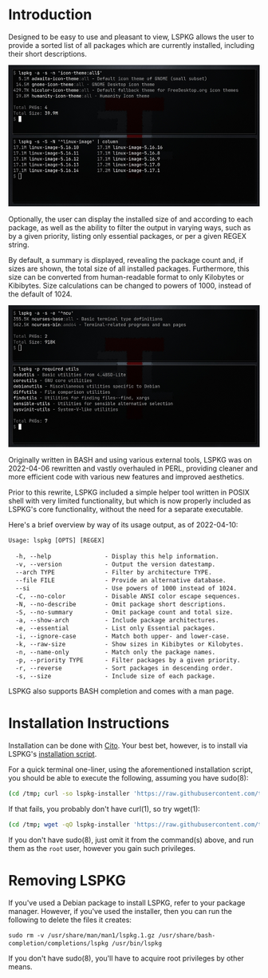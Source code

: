 # Introduction

Designed to be easy to use and pleasant to view, LSPKG allows the user to provide a sorted list of all packages which are currently installed, including their short descriptions.

![image](screenshots/Screenshot_2022-04-07_17:15:21.jpg)

Optionally, the user can display the installed size of and according to each package, as well as the ability to filter the output in varying ways, such as by a given priority, listing only essential packages, or per a given REGEX string.

By default, a summary is displayed, revealing the package count and, if sizes are shown, the total size of all installed packages. Furthermore, this size can be converted from human-readable format to only Kilobytes or Kibibytes. Size calculations can be changed to powers of 1000, instead of the default of 1024.

![image](screenshots/Screenshot_2022-04-07_17:21:18.jpg)

Originally written in BASH and using various external tools, LSPKG was on 2022-04-06 rewritten and vastly overhauled in PERL, providing cleaner and more efficient code with various new features and improved aesthetics.

Prior to this rewrite, LSPKG included a simple helper tool written in POSIX shell with very limited functionality, but which is now properly included as LSPKG's core functionality, without the need for a separate executable.

Here's a brief overview by way of its usage output, as of 2022-04-10:

```
Usage: lspkg [OPTS] [REGEX]

  -h, --help               - Display this help information.
  -v, --version            - Output the version datestamp.
  --arch TYPE              - Filter by architecture TYPE.
  --file FILE              - Provide an alternative database.
  --si                     - Use powers of 1000 instead of 1024.
  -C, --no-color           - Disable ANSI color escape sequences.
  -N, --no-describe        - Omit package short descriptions.
  -S, --no-summary         - Omit package count and total size.
  -a, --show-arch          - Include package architectures.
  -e, --essential          - List only Essential packages.
  -i, --ignore-case        - Match both upper- and lower-case.
  -k, --raw-size           - Show sizes in Kibibytes or Kilobytes.
  -n, --name-only          - Match only the package names.
  -p, --priority TYPE      - Filter packages by a given priority.
  -r, --reverse            - Sort packages in descending order.
  -s, --size               - Include size of each package.
```

LSPKG also supports BASH completion and comes with a man page.

# Installation Instructions

Installation can be done with [Cito](https://github.com/terminalforlife/Extra/blob/master/source/cito). Your best bet, however, is to install via LSPKG's [installation script](https://github.com/terminalforlife/PerlProjects/blob/master/source/lspkg/lspkg-installer).

For a quick terminal one-liner, using the aforementioned installation script, you should be able to execute the following, assuming you have sudo(8):

```sh
(cd /tmp; curl -so lspkg-installer 'https://raw.githubusercontent.com/terminalforlife/PerlProjects/master/source/lspkg/lspkg-installer' && sudo \sh lspkg-installer; rm lspkg-installer)
```

If that fails, you probably don't have curl(1), so try wget(1):

```sh
(cd /tmp; wget -qO lspkg-installer 'https://raw.githubusercontent.com/terminalforlife/PerlProjects/master/source/lspkg/lspkg-installer' && sudo \sh lspkg-installer; rm lspkg-installer)
```

If you don't have sudo(8), just omit it from the command(s) above, and run them as the `root` user, however you gain such privileges.

# Removing LSPKG

If you've used a Debian package to install LSPKG, refer to your package manager. However, if you've used the installer, then you can run the following to delete the files it creates:

```
sudo rm -v /usr/share/man/man1/lspkg.1.gz /usr/share/bash-completion/completions/lspkg /usr/bin/lspkg
```

If you don't have sudo(8), you'll have to acquire root privileges by other means.
